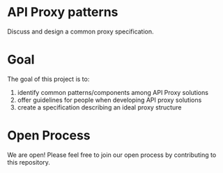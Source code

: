 # API Proxy patterns
Discuss and design a common proxy specification.

# Goal
The goal of this project is to:

1. identify common patterns/components among API Proxy solutions
2. offer guidelines for people when developing API proxy solutions
2. create a specification describing an ideal proxy structure

# Open Process
We are open! Please feel free to join our open process by contributing to this repository.
